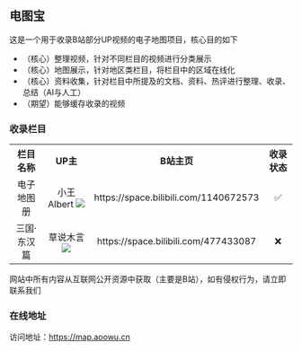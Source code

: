 电图宝
---
这是一个用于收录B站部分UP视频的电子地图项目，核心目的如下  
- （核心）整理视频，针对不同栏目的视频进行分类展示
- （核心）地图展示，针对地区类栏目，将栏目中的区域在线化 
- （核心）资料收集，针对栏目中所提及的文档、资料、热评进行整理、收录、总结（AI与人工）
- （期望）能够缓存收录的视频  

### 收录栏目
<table style="width: 100%;">
  <tr>
    <th align="center">栏目名称</th>
    <th align="center">UP主</th>
    <th align="center">B站主页</th>
    <th align="center">收录状态</th>
  </tr>
  <tr>
    <td align="center">电子地图册</td>
    <td align="center">
        小王Albert
        <img src="https://i1.hdslb.com/bfs/face/f9bb5dc9b5dcb3c90f9662e44fca9a7506584151.jpg" />
    </td>
    <td align="center">https://space.bilibili.com/1140672573</td>
    <td align="center">✅</td>
  </tr>
  <tr>
    <td align="center">三国·东汉篇</td>
    <td align="center">
        草说木言
        <img src="https://i1.hdslb.com/bfs/face/a0f8681b794ac338b05307e6bb5798e625b38e14.jpg" />
    </td>
    <td align="center">https://space.bilibili.com/477433087</td>
    <td align="center">❌</td>
  </tr>
</table>
网站中所有内容从互联网公开资源中获取（主要是B站），如有侵权行为，请立即联系我们


### 在线地址
访问地址：https://map.aoowu.cn